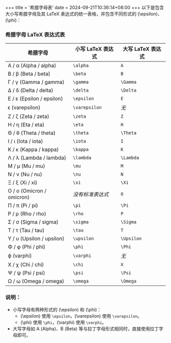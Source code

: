 +++
title = '希腊字母表'
date = 2024-09-21T10:36:14+08:00
+++
以下是包含大小写希腊字母及其 LaTeX 表达式的统一表格，并包含不同形式的 \(\epsilon\)、\(\phi\)：

### 希腊字母 LaTeX 表达式表

| 希腊字母  | 小写 LaTeX 表达式    | 大写 LaTeX 表达式   |
|-----------|----------------------|---------------------|
| Α / α (Alpha / alpha)  | `\alpha`                | `A`                   |
| Β / β (Beta / beta)    | `\beta`                 | `B`                   |
| Γ / γ (Gamma / gamma)  | `\gamma`                | `\Gamma`              |
| Δ / δ (Delta / delta)  | `\delta`                | `\Delta`              |
| Ε / ε (Epsilon / epsilon) | `\epsilon`            | `E`                   |
| ϵ (varepsilon)         | `\varepsilon`           | *无*                   |
| Ζ / ζ (Zeta / zeta)    | `\zeta`                 | `Z`                   |
| Η / η (Eta / eta)      | `\eta`                  | `H`                   |
| Θ / θ (Theta / theta)  | `\theta`                | `\Theta`              |
| Ι / ι (Iota / iota)    | `\iota`                 | `I`                   |
| Κ / κ (Kappa / kappa)  | `\kappa`                | `K`                   |
| Λ / λ (Lambda / lambda)| `\lambda`               | `\Lambda`             |
| Μ / μ (Mu / mu)        | `\mu`                   | `M`                   |
| Ν / ν (Nu / nu)        | `\nu`                   | `N`                   |
| Ξ / ξ (Xi / xi)        | `\xi`                   | `\Xi`                 |
| Ο / ο (Omicron / omicron) | *没有标准表达式*      | `O`                   |
| Π / π (Pi / pi)        | `\pi`                   | `\Pi`                 |
| Ρ / ρ (Rho / rho)      | `\rho`                  | `P`                   |
| Σ / σ (Sigma / sigma)  | `\sigma`                | `\Sigma`              |
| Τ / τ (Tau / tau)      | `\tau`                  | `T`                   |
| Υ / υ (Upsilon / upsilon) | `\upsilon`            | `\Upsilon`            |
| Φ / φ (Phi / phi)      | `\phi`                  | `\Phi`                |
| ϕ (varphi)             | `\varphi`               | *无*                   |
| Χ / χ (Chi / chi)      | `\chi`                  | `X`                   |
| Ψ / ψ (Psi / psi)      | `\psi`                  | `\Psi`                |
| Ω / ω (Omega / omega)  | `\omega`                | `\Omega`              |

### 说明：
- 小写字母有两种形式的 \(\epsilon\) 和 \(\phi\)：
  - \(\epsilon\) 使用 `\epsilon`，\(\varepsilon\) 使用 `\varepsilon`。
  - \(\phi\) 使用 `\phi`，\(\varphi\) 使用 `\varphi`。
- 大写字母如 Α (Alpha)、Β (Beta) 等与拉丁字母形式相同时，直接使用拉丁字母即可。